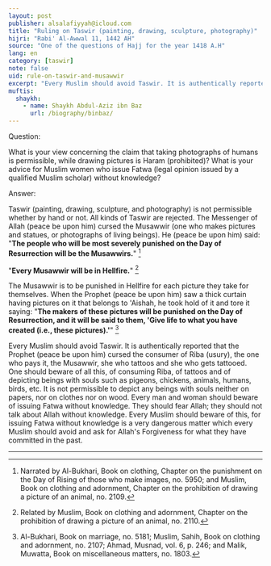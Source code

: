 ```yaml
---
layout: post
publisher: alsalafiyyah@icloud.com
title: "Ruling on Taswir (painting, drawing, sculpture, photography)"
hijri: "Rabi' Al-Awwal 11, 1442 AH"
source: "One of the questions of Hajj for the year 1418 A.H"
lang: en
category: [taswir]
note: false
uid: rule-on-taswir-and-musawwir
excerpt: "Every Muslim should avoid Taswir. It is authentically reported that the Prophet (peace be upon him) cursed the consumer of Riba (usury), the one who pays it, the Musawwir, she who tattoos and she who gets tattooed."
muftis:
  shaykh: 
    - name: Shaykh Abdul-Aziz ibn Baz
      url: /biography/binbaz/
---
```


Question: 

What is your view concerning the claim that taking photographs of humans is permissible, while drawing pictures is Haram (prohibited)? What is your advice for Muslim women who issue Fatwa (legal opinion issued by a qualified Muslim scholar) without knowledge?

Answer: 

Taswir (painting, drawing, sculpture, and photography) is not permissible whether by hand or not. All kinds of Taswir are rejected. The Messenger of Allah (peace be upon him) cursed the Musawwir (one who makes pictures and statues, or photographs of living beings). He (peace be upon him) said: "**The people who will be most severely punished on the Day of Resurrection will be the Musawwirs.**" [^1]

"**Every Musawwir will be in Hellfire.**" [^2]

The Musawwir is to be punished in Hellfire for each picture they take for themselves. When the Prophet (peace be upon him) saw a thick curtain having pictures on it that belongs to 'Aishah, he took hold of it and tore it saying: "**The makers of these pictures will be punished on the Day of Resurrection, and it will be said to them, 'Give life to what you have created (i.e., these pictures).'**" [^3]

Every Muslim should avoid Taswir. It is authentically reported that the Prophet (peace be upon him) cursed the consumer of Riba (usury), the one who pays it, the Musawwir, she who tattoos and she who gets tattooed. One should beware of all this, of consuming Riba, of tattoos and of depicting beings with souls such as pigeons, chickens, animals, humans, birds, etc. It is not permissible to depict any beings with souls neither on papers, nor on clothes nor on wood. Every man and woman should beware of issuing Fatwa without knowledge. They should fear Allah; they should not talk about Allah without knowledge. Every Muslim should beware of this, for issuing Fatwa without knowledge is a very dangerous matter which every Muslim should avoid and ask for Allah's Forgiveness for what they have committed in the past. 

---

[^1]: Narrated by Al-Bukhari, Book on clothing, Chapter on the punishment on the Day of Rising of those who make images, no. 5950; and Muslim, Book on clothing and adornment, Chapter on the prohibition of drawing a picture of an animal, no. 2109.
[^2]: Related by Muslim, Book on clothing and adornment, Chapter on the prohibition of drawing a picture of an animal, no. 2110.
[^3]: Al-Bukhari, Book on marriage, no. 5181; Muslim, Sahih, Book on clothing and adornment, no. 2107; Ahmad, Musnad, vol. 6, p. 246; and Malik, Muwatta, Book on miscellaneous matters, no. 1803.
